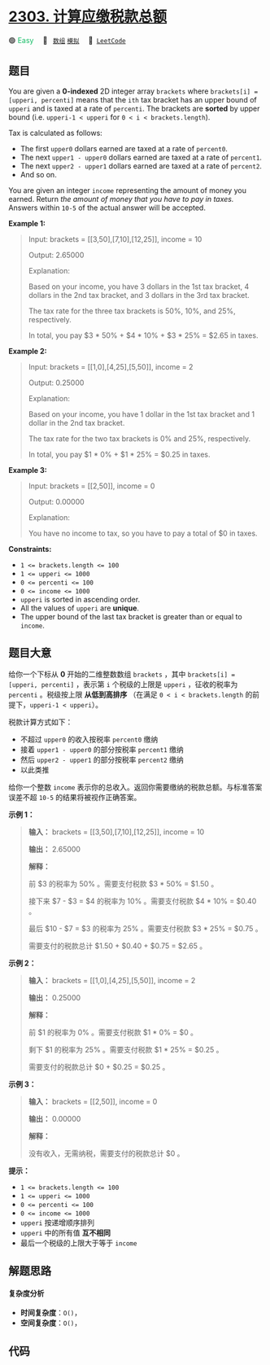 # [2303. 计算应缴税款总额](https://leetcode.com/problems/calculate-amount-paid-in-taxes)

🟢 <font color=#15bd66>Easy</font>&emsp; 🔖&ensp; [`数组`](/outline/tag/array.md) [`模拟`](/outline/tag/simulation.md)&emsp; 🔗&ensp;[`LeetCode`](https://leetcode.com/problems/calculate-amount-paid-in-taxes)

## 题目

You are given a **0-indexed** 2D integer array `brackets` where `brackets[i] =
[upperi, percenti]` means that the `ith` tax bracket has an upper bound of
`upperi` and is taxed at a rate of `percenti`. The brackets are **sorted** by
upper bound (i.e. `upperi-1 < upperi` for `0 < i < brackets.length`).

Tax is calculated as follows:

  * The first `upper0` dollars earned are taxed at a rate of `percent0`.
  * The next `upper1 - upper0` dollars earned are taxed at a rate of `percent1`.
  * The next `upper2 - upper1` dollars earned are taxed at a rate of `percent2`.
  * And so on.

You are given an integer `income` representing the amount of money you earned.
Return _the amount of money that you have to pay in taxes._ Answers within
`10-5` of the actual answer will be accepted.



**Example 1:**

> Input: brackets = [[3,50],[7,10],[12,25]], income = 10
> 
> Output: 2.65000
> 
> Explanation:
> 
> Based on your income, you have 3 dollars in the 1st tax bracket, 4 dollars in the 2nd tax bracket, and 3 dollars in the 3rd tax bracket.
> 
> The tax rate for the three tax brackets is 50%, 10%, and 25%, respectively.
> 
> In total, you pay $3 * 50% + $4 * 10% + $3 * 25% = $2.65 in taxes.

**Example 2:**

> Input: brackets = [[1,0],[4,25],[5,50]], income = 2
> 
> Output: 0.25000
> 
> Explanation:
> 
> Based on your income, you have 1 dollar in the 1st tax bracket and 1 dollar in the 2nd tax bracket.
> 
> The tax rate for the two tax brackets is 0% and 25%, respectively.
> 
> In total, you pay $1 * 0% + $1 * 25% = $0.25 in taxes.

**Example 3:**

> Input: brackets = [[2,50]], income = 0
> 
> Output: 0.00000
> 
> Explanation:
> 
> You have no income to tax, so you have to pay a total of $0 in taxes.

**Constraints:**

  * `1 <= brackets.length <= 100`
  * `1 <= upperi <= 1000`
  * `0 <= percenti <= 100`
  * `0 <= income <= 1000`
  * `upperi` is sorted in ascending order.
  * All the values of `upperi` are **unique**.
  * The upper bound of the last tax bracket is greater than or equal to `income`.


## 题目大意

给你一个下标从 **0** 开始的二维整数数组 `brackets` ，其中 `brackets[i] = [upperi, percenti]` ，表示第
`i` 个税级的上限是 `upperi` ，征收的税率为 `percenti` 。税级按上限 **从低到高排序** （在满足 `0 < i <
brackets.length` 的前提下，`upperi-1 < upperi`）。

税款计算方式如下：

  * 不超过 `upper0` 的收入按税率 `percent0` 缴纳
  * 接着 `upper1 - upper0` 的部分按税率 `percent1` 缴纳
  * 然后 `upper2 - upper1` 的部分按税率 `percent2` 缴纳
  * 以此类推

给你一个整数 `income` 表示你的总收入。返回你需要缴纳的税款总额。与标准答案误差不超 `10-5` 的结果将被视作正确答案。



**示例 1：**

> 
> 
> 
> 
> 
> **输入：** brackets = [[3,50],[7,10],[12,25]], income = 10
> 
> **输出：** 2.65000
> 
> **解释：**
> 
> 前 $3 的税率为 50% 。需要支付税款 $3 * 50% = $1.50 。
> 
> 接下来 $7 - $3 = $4 的税率为 10% 。需要支付税款 $4 * 10% = $0.40 。
> 
> 最后 $10 - $7 = $3 的税率为 25% 。需要支付税款 $3 * 25% = $0.75 。
> 
> 需要支付的税款总计 $1.50 + $0.40 + $0.75 = $2.65 。
> 
> 

**示例 2：**

> 
> 
> 
> 
> 
> **输入：** brackets = [[1,0],[4,25],[5,50]], income = 2
> 
> **输出：** 0.25000
> 
> **解释：**
> 
> 前 $1 的税率为 0% 。需要支付税款 $1 * 0% = $0 。
> 
> 剩下 $1 的税率为 25% 。需要支付税款 $1 * 25% = $0.25 。
> 
> 需要支付的税款总计 $0 + $0.25 = $0.25 。
> 
> 

**示例 3：**

> 
> 
> 
> 
> 
> **输入：** brackets = [[2,50]], income = 0
> 
> **输出：** 0.00000
> 
> **解释：**
> 
> 没有收入，无需纳税，需要支付的税款总计 $0 。
> 
> 



**提示：**

  * `1 <= brackets.length <= 100`
  * `1 <= upperi <= 1000`
  * `0 <= percenti <= 100`
  * `0 <= income <= 1000`
  * `upperi` 按递增顺序排列
  * `upperi` 中的所有值 **互不相同**
  * 最后一个税级的上限大于等于 `income`


## 解题思路

#### 复杂度分析

- **时间复杂度**：`O()`，
- **空间复杂度**：`O()`，

## 代码

```javascript

```